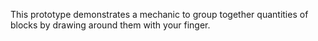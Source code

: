 This prototype demonstrates a mechanic to group together quantities of blocks by drawing around them with your finger.